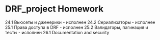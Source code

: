 # DRF_project Homework 
24.1 Вьюсеты и дженерики - исполнен
24.2 Сериализаторы - исполнен
25.1 Права доступа в DRF - исполнен
25.2 Валидаторы, пагинация и тесты - исполнен
26.1 Documentation and security 